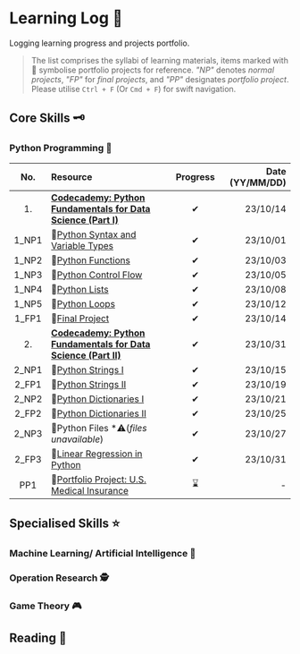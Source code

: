 # Learning Log 📁
Logging learning progress and projects portfolio.

> The list comprises the syllabi of learning materials, items marked with 📑 symbolise portfolio projects for reference. *"NP"* denotes *normal projects*, *"FP"* for *final projects*, and *"PP"* designates *portfolio project*. Please utilise `Ctrl + F` (Or `Cmd + F`) for swift navigation.

## Core Skills 🗝️
### Python Programming 🐍
|No.|Resource|Progress|Date (YY/MM/DD)|
|:-:|:--|:-:|--:|
|1.|[**Codecademy: Python Fundamentals for Data Science (Part I)**](https://www.codecademy.com/career-journey/data-scientist-ml/path/dsmlcj-22-data-science-foundations/track/dsmlcj-22-python-fundamentals-for-data-science-part-i)|✔|23/10/14|
|1_NP1|📑[Python Syntax and Variable Types](project_files/Python%20Syntax%20Medical%20Insurance%20Project/Python%20Syntax%20Medical%20Insurance%20Project.ipynb)|✔|23/10/01|
|1_NP2|📑[Python Functions](project_files/Python%20Functions%20Medical%20Insurance%20Project/Python%20Functions%20Medical%20Insurance%20Project.ipynb)|✔|23/10/03|
|1_NP3|📑[Python Control Flow](project_files/Python%20Control%20Flow%20Medical%20Insurance%20Project/Python%20Control%20Flow%20Medical%20Insurance%20Project.ipynb)|✔|23/10/05|
|1_NP4|📑[Python Lists](project_files/Working%20with%20Python%20Lists%20Medical%20Insurance%20Costs/Working%20with%20Python%20Lists%20Medical%20Insurance%20Costs.ipynb)|✔|23/10/08|
|1_NP5|📑[Python Loops](project_files/Python%20Loops%20Medical%20Insurance%20Estimates%20vs%20Costs/Python%20Loops%20Medical%20Insurance%20Estimates%20vs%20Costs.ipynb)|✔|23/10/12|
|1_FP1|📑[Final Project](project_files/fridakahlo/frida_project.ipynb)|✔|23/10/14|
|2.|[**Codecademy: Python Fundamentals for Data Science (Part II)**](https://www.codecademy.com/career-journey/data-scientist-ml/path/dsmlcj-22-data-science-foundations/track/dsmlcj-22-python-fundamentals-for-data-science-part-ii)|✔|23/10/31|
|2_NP1|📑[Python Strings I](project_files/Python%20Strings%20Medical%20Insurance/Python%20Strings%20Medical%20Insurance.ipynb)|✔|23/10/15|
|2_FP1|📑[Python Strings II](project_files/coded-correspondence/coded_correspondence.ipynb)|✔|23/10/19|
|2_NP2|📑[Python Dictionaries I](project_files/Hurricane%20Analysis/Hurricane%20Analysis.ipynb)|✔|23/10/21|
|2_FP2|📑[Python Dictionaries II](project_files/Python%20Dictionaries%20Medical%20Insurance/Python%20Dictionaries%20Medical%20Insurance.ipynb)|✔|23/10/25|
|2_NP3|📑Python Files *⚠️(*files unavailable*)|✔|23/10/27|
|2_FP3|📑[Linear Regression in Python](project_files/reggiess_linear_regression/Reggie_Linear_Regression_Skeleton.ipynb)|✔|23/10/31|
|PP1|📑[Portfolio Project: U.S. Medical Insurance]()|⌛|-|

## Specialised Skills ⭐
### Machine Learning/ Artificial Intelligence 🤖
### Operation Research 🕵
### Game Theory 🎮

## Reading 📕


